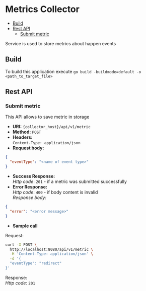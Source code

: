 # Metrics Collector

* [Build](#build) 
* [Rest API](#rest-api)
    * [Submit metric](#submit-metric)

Service is used to store metrics about happen events

## Build
To build this application execute `go build -buildmode=default -o <path_to_target_file>`

## Rest API
### Submit metric

This API allows to save metric in storage   
* **URI:**  `{collector_host}/api/v1/metric`  
* **Method:** `POST` 
* **Headers:**  
`Content-Type: application/json`  
* **Request body:**
```json
{
  "eventType": "<name of event type>"
}
```  
* **Success Response:**  
*Http code*: `201` - if a metric was submitted successfully  
* **Error Response:**  
*Http code*: `400` - if body content is invalid   
*Response body:* 
```json
{
  "error": "<error message>"
}
```
* **Sample call**  

Request:
```bash
curl -X POST \
  http://localhost:8080/api/v1/metric \
  -H 'Content-Type: application/json' \
  -d '{
  "eventType": "redirect"
}'
```
Response:  
*Http code*: `201`
